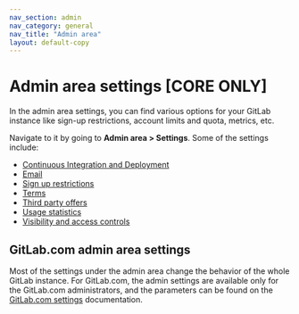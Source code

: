 ```yaml
---
nav_section: admin
nav_category: general
nav_title: "Admin area"
layout: default-copy
---
```


# Admin area settings **[CORE ONLY]**

In the admin area settings, you can find various options for your GitLab
instance like sign-up restrictions, account limits and quota, metrics, etc.

Navigate to it by going to **Admin area > Settings**. Some of the settings
include:

- [Continuous Integration and Deployment](continuous_integration.md)
- [Email](email.md)
- [Sign up restrictions](sign_up_restrictions.md)
- [Terms](terms.md)
- [Third party offers](third_party_offers.md)
- [Usage statistics](usage_statistics.md)
- [Visibility and access controls](visibility_and_access_controls.md)

## GitLab.com admin area settings

Most of the settings under the admin area change the behavior of the whole
GitLab instance. For GitLab.com, the admin settings are available only for the
GitLab.com administrators, and the parameters can be found on the
[GitLab.com settings](../../gitlab_com/index.md) documentation.
